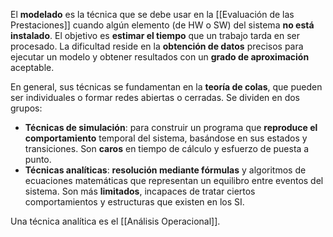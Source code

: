 El **modelado** es la técnica que se debe usar en la [[Evaluación de las Prestaciones]] cuando algún elemento (de HW o SW) del sistema **no está instalado**. El objetivo es **estimar el tiempo** que un trabajo tarda en ser procesado. La dificultad reside en la **obtención de datos** precisos para ejecutar un modelo y obtener resultados con un **grado de aproximación** aceptable.

En general, sus técnicas se fundamentan en la **teoría de colas**, que pueden ser individuales o formar redes abiertas o cerradas. Se dividen en dos grupos:

- **Técnicas de simulación**: para construir un programa que **reproduce el comportamiento** temporal del sistema, basándose en sus estados y transiciones. Son **caros** en tiempo de cálculo y esfuerzo de puesta a punto.
- **Técnicas analíticas**: **resolución mediante fórmulas** y algoritmos de ecuaciones matemáticas que representan un equilibro entre eventos del sistema. Son más **limitados**, incapaces de tratar ciertos comportamientos y estructuras que existen en los SI.

Una técnica analítica es el [[Análisis Operacional]].
